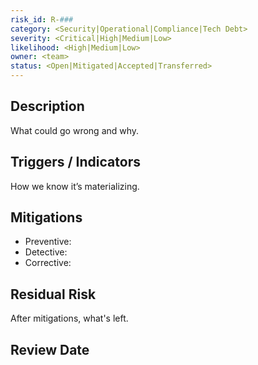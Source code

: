 ```yaml
---
risk_id: R-###
category: <Security|Operational|Compliance|Tech Debt>
severity: <Critical|High|Medium|Low>
likelihood: <High|Medium|Low>
owner: <team>
status: <Open|Mitigated|Accepted|Transferred>
---
```


## Description
What could go wrong and why.

## Triggers / Indicators
How we know it’s materializing.

## Mitigations
- Preventive:
- Detective:
- Corrective:

## Residual Risk
After mitigations, what's left.

## Review Date
<YYYY-MM-DD>


